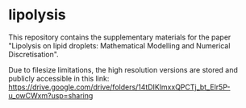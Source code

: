 # lipolysis

This repository contains the supplementary materials for the paper "Lipolysis on lipid droplets: Mathematical Modelling and Numerical Discretisation".

Due to filesize limitations, the high resolution versions are stored and publicly accessible in this link:
https://drive.google.com/drive/folders/14tDIKlmxxQPCTj_bt_Elr5P-u_owCWxm?usp=sharing
